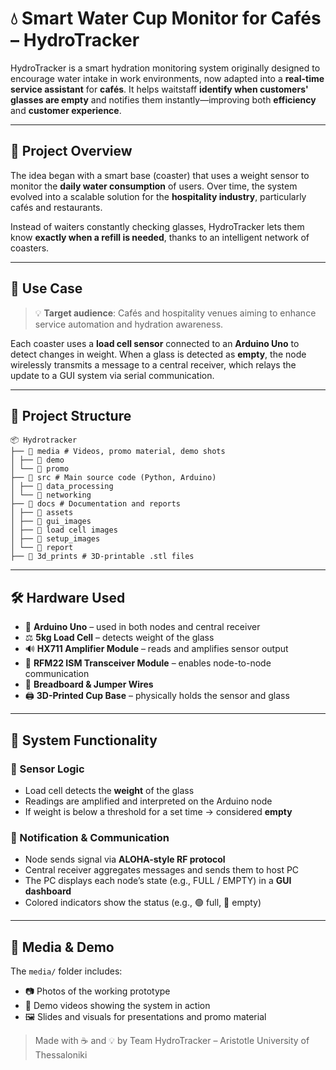 # 💧 Smart Water Cup Monitor for Cafés – HydroTracker

HydroTracker is a smart hydration monitoring system originally designed to encourage water intake in work environments, now adapted into a **real-time service assistant** for **cafés**. It helps waitstaff **identify when customers' glasses are empty** and notifies them instantly—improving both **efficiency** and **customer experience**.

---

## 🚀 Project Overview

The idea began with a smart base (coaster) that uses a weight sensor to monitor the **daily water consumption** of users. Over time, the system evolved into a scalable solution for the **hospitality industry**, particularly cafés and restaurants.

Instead of waiters constantly checking glasses, HydroTracker lets them know **exactly when a refill is needed**, thanks to an intelligent network of coasters.

---

## 🎯 Use Case

> 💡 **Target audience**: Cafés and hospitality venues aiming to enhance service automation and hydration awareness.

Each coaster uses a **load cell sensor** connected to an **Arduino Uno** to detect changes in weight. When a glass is detected as **empty**, the node wirelessly transmits a message to a central receiver, which relays the update to a GUI system via serial communication.

---

## 🧠 Project Structure
```
📦 Hydrotracker
├── 📁 media # Videos, promo material, demo shots
│ ├── 📁 demo
│ └── 📁 promo
├── 📁 src # Main source code (Python, Arduino)
│ ├── 📁 data_processing
│ └── 📁 networking
├── 📁 docs # Documentation and reports
│ ├── 📁 assets
│ ├── 📁 gui_images
│ ├── 📁 load cell images
│ ├── 📁 setup_images
│ └── 📁 report
├── 📁 3d_prints # 3D-printable .stl files
```
---

## 🛠️ Hardware Used

- 🧠 **Arduino Uno** – used in both nodes and central receiver  
- ⚖️ **5kg Load Cell** – detects weight of the glass  
- 🔊 **HX711 Amplifier Module** – reads and amplifies sensor output  
- 📡 **RFM22 ISM Transceiver Module** – enables node-to-node communication  
- 🧩 **Breadboard & Jumper Wires**  
- 🖨️ **3D-Printed Cup Base** – physically holds the sensor and glass  

---

## 📐 System Functionality

### 🧪 Sensor Logic

- Load cell detects the **weight** of the glass
- Readings are amplified and interpreted on the Arduino node
- If weight is below a threshold for a set time → considered **empty**

### 🔔 Notification & Communication

- Node sends signal via **ALOHA-style RF protocol**
- Central receiver aggregates messages and sends them to host PC
- The PC displays each node’s state (e.g., FULL / EMPTY) in a **GUI dashboard**
- Colored indicators show the status (e.g., 🟢 full, 🔴 empty)

---

## 📸 Media & Demo

The `media/` folder includes:

- 📷 Photos of the working prototype  
- 🎥 Demo videos showing the system in action  
- 🖼️ Slides and visuals for presentations and promo material  

> Made with ☕ and 💡 by Team HydroTracker – Aristotle University of Thessaloniki  
